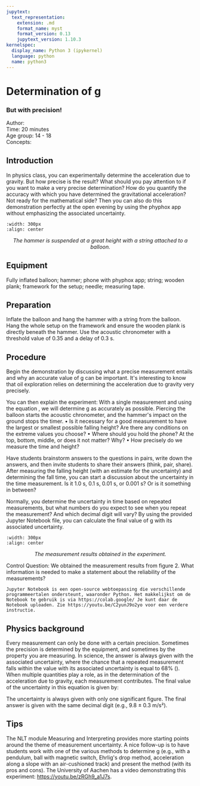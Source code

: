 ```yaml
---
jupytext:
  text_representation:
    extension: .md
    format_name: myst
    format_version: 0.13
    jupytext_version: 1.10.3
kernelspec:
  display_name: Python 3 (ipykernel)
  language: python
  name: python3
---
```


# Determination of g
### But with precision!


Author:     \
Time:	 20 minutes 	\
Age group:	14 - 18\
Concepts:	

## Introduction
In physics class, you can experimentally determine the acceleration due to gravity. But how precise is the result? What should you pay attention to if you want to make a very precise determination? How do you quantify the accuracy with which you have determined the gravitational acceleration? Not ready for the mathematical side? Then you can also do this demonstration perfectly at the open evening by using the phyphox app without emphasizing the associated uncertainty.

```{figure} FP01_figure1.jpg
:width: 300px
:align: center
```

<center> <i> The hammer is suspended at a great height with a string attached to a balloon. </center> </i>

## Equipment
Fully inflated balloon; hammer; phone with phyphox app; string; wooden plank; framework for the setup; needle; measuring tape.

## Preparation
Inflate the balloon and hang the hammer with a string from the balloon. Hang the whole setup on the framework and ensure the wooden plank is directly beneath the hammer. Use the acoustic chronometer with a threshold value of 0.35 and a delay of 0.3 s.

## Procedure
Begin the demonstration by discussing what a precise measurement entails and why an accurate value of g can be important. It's interesting to know that oil exploration relies on determining the acceleration due to gravity very precisely.

You can then explain the experiment: With a single measurement and using the equation , we will determine g as accurately as possible. Piercing the balloon starts the acoustic chronometer, and the hammer's impact on the ground stops the timer.
• Is it necessary for a good measurement to have the largest or smallest possible falling height? Are there any conditions on the extreme values you choose?
• Where should you hold the phone? At the top, bottom, middle, or does it not matter? Why?
• How precisely do we measure the time and height?

Have students brainstorm answers to the questions in pairs, write down the answers, and then invite students to share their answers (think, pair, share).
After measuring the falling height (with an estimate for the uncertainty) and determining the fall time, you can start a discussion about the uncertainty in the time measurement. Is it 1.0 s, 0.1 s, 0.01 s, or 0.001 s? Or is it something in between?

Normally, you determine the uncertainty in time based on repeated measurements, but what numbers do you expect to see when you repeat the measurement? And which decimal digit will vary?
By using the provided Jupyter Notebook file, you can calculate the final value of g with its associated uncertainty.

```{figure} FP02_figure2.jpg
:width: 300px
:align: center
```
<center> <i> The measurement results obtained in the experiment. </center> </i>

Control Question: We obtained the measurement results from figure 2. What information is needed to make a statement about the reliability of the measurements?

```{note}
Jupyter Notebook is een open-source webtoepassing die verschillende programmeertalen ondersteunt, waaronder Python. Het makkelijkst om de Notebook te gebruik is via https://colab.google/ Je kunt daar de Notebook uploaden. Zie https://youtu.be/C2yunJ9o2yo voor een verdere instructie.
```

## Physics background
Every measurement can only be done with a certain precision. Sometimes the precision is determined by the equipment, and sometimes by the property you are measuring. In science, the answer is always given with the associated uncertainty, where the chance that a repeated measurement falls within the value with its associated uncertainty is equal to 68% (). When multiple quantities play a role, as in the determination of the acceleration due to gravity, each measurement contributes. The final value of the uncertainty in this equation is given by:

The uncertainty is always given with only one significant figure. The final answer is given with the same decimal digit (e.g., 9.8 ± 0.3 m/s²).

## Tips
The NLT module Measuring and Interpreting provides more starting points around the theme of measurement uncertainty. A nice follow-up is to have students work with one of the various methods to determine g (e.g., with a pendulum, ball with magnetic switch, Ehrlig's drop method, acceleration along a slope with an air-cushioned track) and present the method (with its pros and cons). The University of Aachen has a video demonstrating this experiment: https://youtu.be/zRGh9_a1J7s.